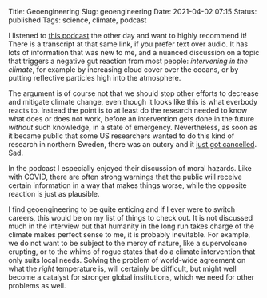Title: Geoengineering
Slug: geoengineering
Date: 2021-04-02 07:15
Status: published
Tags: science, climate, podcast

I listened to [this podcast](https://80000hours.org/podcast/episodes/kelly-wanser-climate-interventions/) the other day
and want to highly recommend it! There is a transcript at that same link, if you prefer text over audio. 
It has lots of information that was new to me, and a nuanced discussion on a topic that
triggers a negative gut reaction from most people: _intervening in the climate_, for example by 
increasing cloud cover over the oceans, or by putting reflective particles high into the atmosphere.

The argument is of course not that we should stop other efforts to decrease and mitigate climate change,
even though it looks like this is what everbody reacts to. Instead the point is to at least do the
research needed to know what does or does not work, before an intervention gets done in the future
_without_ such knowledge, in a state of emergency. Nevertheless, as soon as it became public that
some US researchers wanted to do this kind of research in northern Sweden, there was an outcry
and it [just got cancelled](https://www.reuters.com/article/us-climate-change-geoengineering-sweden-idUSKBN2BN35X).
Sad.

In the podcast
I especially enjoyed their discussion of moral hazards. Like with COVID, there are often strong warnings
that the public will receive certain information in a way that makes things worse,
while the opposite reaction is just as plausible.

I find geoengineering to be quite enticing and if I ever were to switch careers, this would be on my list of 
things to check out. It is not discussed much in the interview but 
that humanity in the long run takes charge of the climate makes perfect sense to me,
it is probably inevitable. For example, we do not want to be subject to the mercy of nature, like
a supervolcano erupting, or to the whims of rogue states that do a climate intervention that only suits
local needs. Solving the problem of world-wide agreement on what the _right_ temperature is,
will certainly be difficult, but might well become a catalyst for stronger global institutions, which we 
need for other problems as well.


